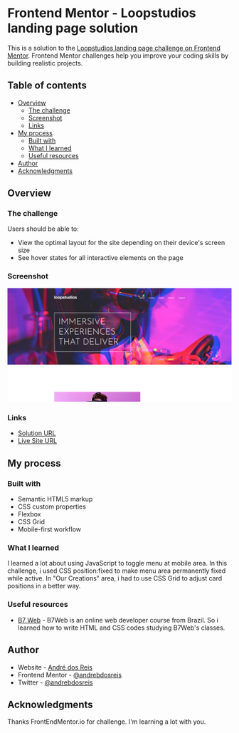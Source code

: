# Frontend Mentor - Loopstudios landing page solution

This is a solution to the [Loopstudios landing page challenge on Frontend Mentor](https://www.frontendmentor.io/challenges/loopstudios-landing-page-N88J5Onjw). Frontend Mentor challenges help you improve your coding skills by building realistic projects. 

## Table of contents

- [Overview](#overview)
  - [The challenge](#the-challenge)
  - [Screenshot](#screenshot)
  - [Links](#links)
- [My process](#my-process)
  - [Built with](#built-with)
  - [What I learned](#what-i-learned)
  - [Useful resources](#useful-resources)
- [Author](#author)
- [Acknowledgments](#acknowledgments)


## Overview

### The challenge

Users should be able to:

- View the optimal layout for the site depending on their device's screen size
- See hover states for all interactive elements on the page


### Screenshot

![](./screenshot.png)


### Links

- [Solution URL](https://github.com/andrebdosreis/FEM-JUN-loopstudios-landing-page-main)
- [Live Site URL](https://andrebdosreis.github.io/FEM-JUN-loopstudios-landing-page-main/)

## My process

### Built with

- Semantic HTML5 markup
- CSS custom properties
- Flexbox
- CSS Grid
- Mobile-first workflow


### What I learned

I learned a lot about using JavaScript to toggle menu at mobile area. In this challenge, i used CSS position:fixed to make menu area permanently fixed while active.
In "Our Creations" area, i had to use CSS Grid to adjust card positions in a better way.


### Useful resources

- [B7 Web](https://www.b7web.com.br) - B7Web is an online web developer course from Brazil. So i learned how to write HTML and CSS codes studying B7Web's classes.

## Author

- Website - [André dos Reis](https://www.andredosreis.com.br)
- Frontend Mentor - [@andrebdosreis](https://www.frontendmentor.io/profile/andrebdosreis)
- Twitter - [@andrebdosreis](https://www.twitter.com/andrebdosreis)

## Acknowledgments

Thanks FrontEndMentor.io for challenge. I'm learning a lot with you.
